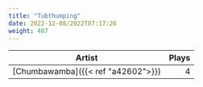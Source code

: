 ```yaml
---
title: "Tubthumping"
date: 2022-12-08/2022T07:17:26
weight: 407
---
```




 Artist | Plays 
----- | -----:
[Chumbawamba]({{< ref "a42602">}}) | 4
